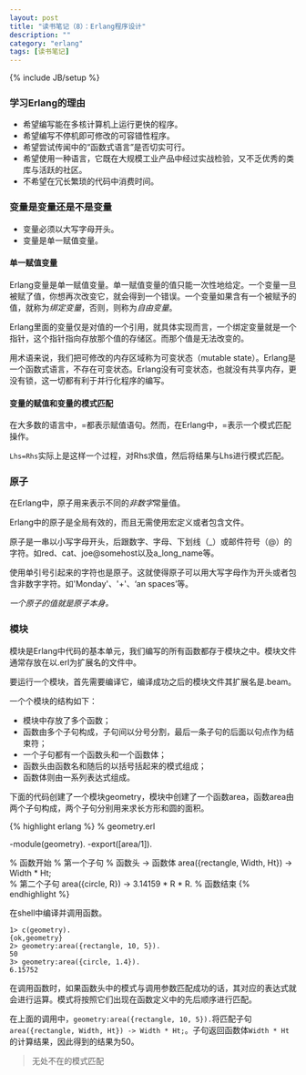 ```yaml
---
layout: post
title: "读书笔记（8）：Erlang程序设计"
description: ""
category: "erlang"
tags: [读书笔记]
---
```

{% include JB/setup %}

### 学习Erlang的理由

* 希望编写能在多核计算机上运行更快的程序。
* 希望编写不停机即可修改的可容错性程序。
* 希望尝试传闻中的“函数式语言”是否切实可行。
* 希望使用一种语言，它既在大规模工业产品中经过实战检验，又不乏优秀的类库与活跃的社区。
* 不希望在冗长繁琐的代码中消费时间。

### 变量是变量还是不是变量

* 变量必须以大写字母开头。
* 变量是单一赋值变量。

#### 单一赋值变量

Erlang变量是单一赋值变量。单一赋值变量的值只能一次性地给定。一个变量一旦被赋了值，你想再次改变它，就会得到一个错误。一个变量如果含有一个被赋予的值，就称为*绑定变量*，否则，则称为*自由变量*。

Erlang里面的变量仅是对值的一个引用，就具体实现而言，一个绑定变量就是一个指针，这个指针指向存放那个值的存储区。而那个值是无法改变的。

用术语来说，我们把可修改的内存区域称为可变状态（mutable state）。Erlang是一个函数式语言，不存在可变状态。Erlang没有可变状态，也就没有共享内存，更没有锁，这一切都有利于并行化程序的编写。

#### 变量的赋值和变量的模式匹配

在大多数的语言中，=都表示赋值语句。然而，在Erlang中，=表示一个模式匹配操作。

`Lhs=Rhs`实际上是这样一个过程，对Rhs求值，然后将结果与Lhs进行模式匹配。

### 原子

在Erlang中，原子用来表示不同的*非数字*常量值。

Erlang中的原子是全局有效的，而且无需使用宏定义或者包含文件。

原子是一串以小写字母开头，后跟数字、字母、下划线（_）或邮件符号（@）的字符。如red、cat、joe@somehost以及a_long_name等。

使用单引号引起来的字符也是原子。这就使得原子可以用大写字母作为开头或者包含非数字字符。如'Monday'、'+'、‘an spaces’等。

*一个原子的值就是原子本身。*

### 模块

模块是Erlang中代码的基本单元，我们编写的所有函数都存于模块之中。模块文件通常存放在以.erl为扩展名的文件中。

要运行一个模块，首先需要编译它，编译成功之后的模块文件其扩展名是.beam。

一个个模块的结构如下：

* 模块中存放了多个函数；
* 函数由多个子句构成，子句间以分号分割，最后一条子句的后面以句点作为结束符；
* 一个子句都有一个函数头和一个函数体；
* 函数头由函数名和随后的以括号括起来的模式组成；
* 函数体则由一系列表达式组成。

下面的代码创建了一个模块geometry，模块中创建了一个函数area，函数area由两个子句构成，两个子句分别用来求长方形和圆的面积。

{% highlight erlang %}
% geometry.erl

-module(geometry).
-export([area/1]).

% 函数开始
% 第一个子句
% 函数头 -> 函数体
area({rectangle, Width, Ht})	-> Width * Ht;	
% 第二个子句
area({circle, R})				-> 3.14159 * R * R.
% 函数结束
{% endhighlight %}

在shell中编译并调用函数。

	1> c(geometry).
	{ok,geometry}
	2> geometry:area({rectangle, 10, 5}).
	50
	3> geometry:area({circle, 1.4}).
	6.15752

在调用函数时，如果函数头中的模式与调用参数匹配成功的话，其对应的表达式就会进行运算。模式将按照它们出现在函数定义中的先后顺序进行匹配。

在上面的调用中，`geometry:area({rectangle, 10, 5}).`将匹配子句`area({rectangle, Width, Ht}) -> Width * Ht;`。子句返回函数体`Width * Ht`的计算结果，因此得到的结果为50。

> 无处不在的模式匹配

